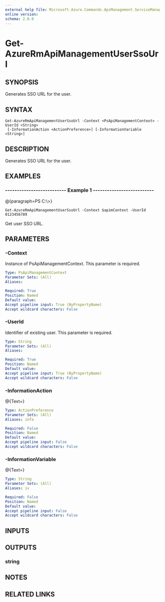 ```yaml
---
external help file: Microsoft.Azure.Commands.ApiManagement.ServiceManagement.dll-Help.xml
online version: 
schema: 2.0.0
---
```


# Get-AzureRmApiManagementUserSsoUrl
## SYNOPSIS
Generates SSO URL for the user.

## SYNTAX

```
Get-AzureRmApiManagementUserSsoUrl -Context <PsApiManagementContext> -UserId <String>
 [-InformationAction <ActionPreference>] [-InformationVariable <String>]
```

## DESCRIPTION
Generates SSO URL for the user.

## EXAMPLES

### --------------------------  Example 1  --------------------------
@{paragraph=PS C:\\\>}

```
Get-AzureRmApiManagementUserSsoUrl -Context $apimContext -UserId 0123456789
```

Get user SSO URL.

## PARAMETERS

### -Context
Instance of PsApiManagementContext.
This parameter is required.

```yaml
Type: PsApiManagementContext
Parameter Sets: (All)
Aliases: 

Required: True
Position: Named
Default value: 
Accept pipeline input: True (ByPropertyName)
Accept wildcard characters: False
```

### -UserId
Identifier of existing user.
This parameter is required.

```yaml
Type: String
Parameter Sets: (All)
Aliases: 

Required: True
Position: Named
Default value: 
Accept pipeline input: True (ByPropertyName)
Accept wildcard characters: False
```

### -InformationAction
@{Text=}

```yaml
Type: ActionPreference
Parameter Sets: (All)
Aliases: infa

Required: False
Position: Named
Default value: 
Accept pipeline input: False
Accept wildcard characters: False
```

### -InformationVariable
@{Text=}

```yaml
Type: String
Parameter Sets: (All)
Aliases: iv

Required: False
Position: Named
Default value: 
Accept pipeline input: False
Accept wildcard characters: False
```

## INPUTS

## OUTPUTS

### string

## NOTES

## RELATED LINKS

